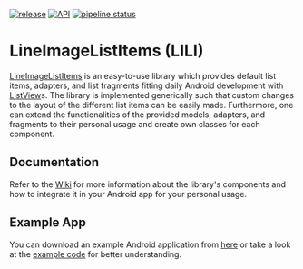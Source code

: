 [![release](https://img.shields.io/badge/release-v1.0-blue.svg)](https://gitlab.com/stevemaster92/LineImageListItems)
[![API](https://img.shields.io/badge/API-16%2B-brightgreen.svg?style=flat)](https://android-arsenal.com/api?level=16)
[![pipeline status](https://github.com/Stevemaster92/LineImageListItems/badges/master/pipeline.svg)](https://github.com/Stevemaster92/LineImageListItems/commits/master)

# LineImageListItems (LILI)
[LineImageListItems](https://github.com/Stevemaster92/LineImageListItems) is an easy-to-use library which provides default list items, adapters, and list fragments fitting daily Android development with [ListView](https://developer.android.com/reference/android/widget/ListView.html)s.
The library is implemented generically such that custom changes to the layout of the different list items can be easily made.
Furthermore, one can extend the functionalities of the provided models, adapters, and fragments to their personal usage and create own classes for each component.


## Documentation
Refer to the [Wiki](https://github.com/Stevemaster92/LineImageListItems/wikis) for more information about the library's components and how to integrate it in your Android app for your personal usage.

## Example App
You can download an example Android application from [here](https://play.google.com/store) or take a look at the [example code](https://github.com/Stevemaster92/LineImageListItems/tree/master/app) for better understanding.
